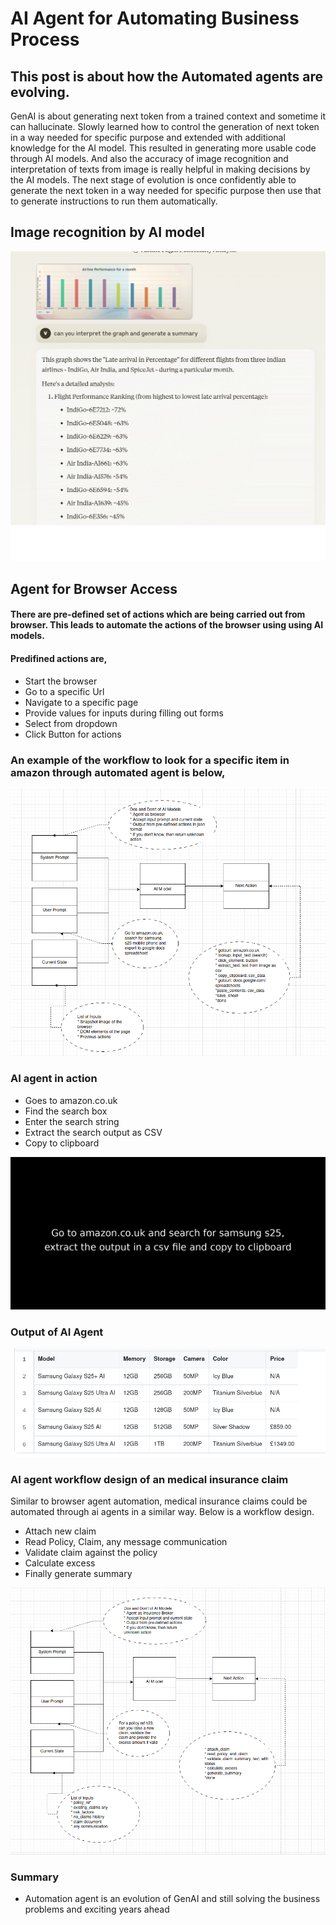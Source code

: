 # AI Agent for Automating Business Process

## This post is about how the Automated agents are evolving. 

GenAI is about generating next token from a trained context and sometime it can hallucinate. Slowly learned how to control the generation of next token in a way needed for specific purpose and extended with additional knowledge for the AI model. This resulted in generating more usable code through AI models. And also the accuracy of image recognition and interpretation of texts from image is really helpful in making decisions by the AI models.
The next stage of evolution is once confidently able to generate the next token in a way needed for specific purpose then use that to generate instructions to run them automatically.

## Image recognition by AI model

![alt text](image.png)

## Agent for Browser Access

#### There are pre-defined set of actions which are being carried out from browser. This leads to automate the actions of the browser using using AI models.


#### Predifined actions are,

* Start the browser
* Go to a specific Url
* Navigate to a specific page
* Provide values for inputs during filling out forms
* Select from dropdown
* Click Button for actions

### An example of the workflow to look for a specific item in amazon through automated agent is below,

![alt text](browser-ai-agent.png)

### AI agent in action

* Goes to amazon.co.uk
* Find the search box
* Enter the search string
* Extract the search output as CSV
* Copy to clipboard

![alt text](amazon_search.gif)

### Output of AI Agent
![alt text](amazon_search_results.png)


### AI agent workflow design of an medical insurance claim

Similar to browser agent automation, medical insurance claims could be automated through ai agents in a similar way. Below is a workflow design.

* Attach new claim
* Read Policy, Claim, any message communication
* Validate claim against the policy
* Calculate excess
* Finally generate summary

![alt text](insurance-ai-agent.png)


### Summary

* Automation agent is an evolution of GenAI and still solving the business problems and exciting years ahead 
